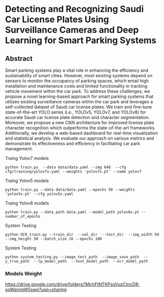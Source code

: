 # Detecting and Recognizing Saudi Car License Plates Using Surveillance Cameras and Deep Learning for Smart Parking Systems 

## Abstract
Smart parking systems play a vital role in enhancing the efficiency and sustainability of smart cities. However, most existing systems depend on sensors to monitor the occupancy of parking spaces, which entail high installation and maintenance costs and limited functionality in tracking vehicle movement within the car park. To address these challenges, we propose a novel learning-based approach for smart parking systems that utilizes existing surveillance cameras within the car park and leverages a self-collected dataset of Saudi car license plates. We train and fine-tune state-of-the-art YOLO series (i.e., YOLOv5, YOLOv7, and YOLOv8) for accurate Saudi car license plate detection and character segmentation. Moreover, we propose a new CNN architecture for improved license plate character recognition which outperforms the state-of-the-art frameworks. Additionally, we develop a web-based dashboard for real-time visualization and statistical analysis. We evaluate our approach on various metrics and demonstrate its effectiveness and efficiency in facilitating car park management.

<summary>Traing Yolov7 models </summary>

```
python train.py  --data data/data.yaml --img 640  --cfg cfg/training/yolov7x.yaml --weights 'yolov7x.pt' --name yolov7 

```


<summary>Traing Yolov5 models </summary>

```
python train.py --data data/data.yaml --epochs 50 --weights 'yolov5x.pt' --cfg yolov5x.yaml  
```


<summary>Traing Yolov8 models </summary>

```
python train.py --data_path data.yaml --model_path yolov8x.pt --number_of_epochs 
```

<summary>System Testing </summary>

```
python OCR_train.py --train_dir  --val_dir  --test_dir  --img_width 50 --img_height 50 --batch_size 16 --epochs 100
```


<summary>System Testing </summary>

```
python system_testing.py --image_test_path  --image_save_path  --y_true_path  --lp_model_path  --text_model_path  --ocr_model_path 
```



### Models Weight
https://drive.google.com/drive/folders/1MchFtNTKPsoVuzCtncD8-ooWammW5swp?usp=sharing


